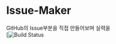 # Issue-Maker
GitHub의 Issue부분을 직접 만들어보며 실력을  
[![Build Status](https://img.shields.io/badge/Vagrant-vagrant-green)
